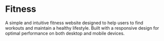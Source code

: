 # Fitness
A simple and intuitive fitness website designed to help users to find workouts and maintain a healthy lifestyle. Built with a responsive design for optimal performance on both desktop and mobile devices.
